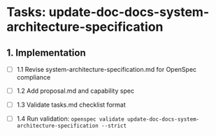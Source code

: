 # Tasks: update-doc-docs-system-architecture-specification

## 1. Implementation

- [ ] 1.1 Revise system-architecture-specification.md for OpenSpec compliance

- [ ] 1.2 Add proposal.md and capability spec

- [ ] 1.3 Validate tasks.md checklist format

- [ ] 1.4 Run validation: `openspec validate update-doc-docs-system-architecture-specification --strict`
